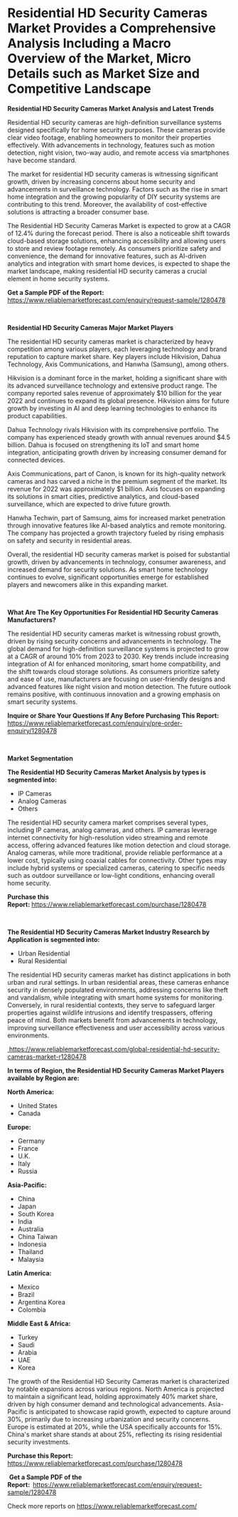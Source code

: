 <p><h1>Residential HD Security Cameras Market Provides a Comprehensive Analysis Including a Macro Overview of the Market, Micro Details such as Market Size and Competitive Landscape</h1></p><p><strong>Residential HD Security Cameras Market Analysis and Latest Trends</strong></p>
<p><p>Residential HD security cameras are high-definition surveillance systems designed specifically for home security purposes. These cameras provide clear video footage, enabling homeowners to monitor their properties effectively. With advancements in technology, features such as motion detection, night vision, two-way audio, and remote access via smartphones have become standard.</p><p>The market for residential HD security cameras is witnessing significant growth, driven by increasing concerns about home security and advancements in surveillance technology. Factors such as the rise in smart home integration and the growing popularity of DIY security systems are contributing to this trend. Moreover, the availability of cost-effective solutions is attracting a broader consumer base.</p><p>The Residential HD Security Cameras Market is expected to grow at a CAGR of 12.4% during the forecast period. There is also a noticeable shift towards cloud-based storage solutions, enhancing accessibility and allowing users to store and review footage remotely. As consumers prioritize safety and convenience, the demand for innovative features, such as AI-driven analytics and integration with smart home devices, is expected to shape the market landscape, making residential HD security cameras a crucial element in home security systems.</p></p>
<p><strong>Get a Sample PDF of the Report:&nbsp;</strong> <a href="https://www.reliablemarketforecast.com/enquiry/request-sample/1280478?utm_campaign=3130&utm_medium=2&utm_source=Github&utm_content=ia&utm_term=24032025&utm_id=residential-hd-security-cameras">https://www.reliablemarketforecast.com/enquiry/request-sample/1280478</a></p>
<p>&nbsp;</p>
<p><strong>Residential HD Security Cameras Major Market Players</strong></p>
<p><p>The residential HD security cameras market is characterized by heavy competition among various players, each leveraging technology and brand reputation to capture market share. Key players include Hikvision, Dahua Technology, Axis Communications, and Hanwha (Samsung), among others.</p><p>Hikvision is a dominant force in the market, holding a significant share with its advanced surveillance technology and extensive product range. The company reported sales revenue of approximately $10 billion for the year 2022 and continues to expand its global presence. Hikvision aims for future growth by investing in AI and deep learning technologies to enhance its product capabilities.</p><p>Dahua Technology rivals Hikvision with its comprehensive portfolio. The company has experienced steady growth with annual revenues around $4.5 billion. Dahua is focused on strengthening its IoT and smart home integration, anticipating growth driven by increasing consumer demand for connected devices.</p><p>Axis Communications, part of Canon, is known for its high-quality network cameras and has carved a niche in the premium segment of the market. Its revenue for 2022 was approximately $1 billion. Axis focuses on expanding its solutions in smart cities, predictive analytics, and cloud-based surveillance, which are expected to drive future growth.</p><p>Hanwha Techwin, part of Samsung, aims for increased market penetration through innovative features like AI-based analytics and remote monitoring. The company has projected a growth trajectory fueled by rising emphasis on safety and security in residential areas.</p><p>Overall, the residential HD security cameras market is poised for substantial growth, driven by advancements in technology, consumer awareness, and increased demand for security solutions. As smart home technology continues to evolve, significant opportunities emerge for established players and newcomers alike in this expanding market.</p></p>
<p>&nbsp;</p>
<p><strong>What Are The Key Opportunities For Residential HD Security Cameras Manufacturers?</strong></p>
<p><p>The residential HD security cameras market is witnessing robust growth, driven by rising security concerns and advancements in technology. The global demand for high-definition surveillance systems is projected to grow at a CAGR of around 10% from 2023 to 2030. Key trends include increasing integration of AI for enhanced monitoring, smart home compatibility, and the shift towards cloud storage solutions. As consumers prioritize safety and ease of use, manufacturers are focusing on user-friendly designs and advanced features like night vision and motion detection. The future outlook remains positive, with continuous innovation and a growing emphasis on smart security systems.</p></p>
<p><strong>Inquire or Share Your Questions If Any Before Purchasing This Report:</strong> <a href="https://www.reliablemarketforecast.com/enquiry/pre-order-enquiry/1280478?utm_campaign=3130&utm_medium=2&utm_source=Github&utm_content=ia&utm_term=24032025&utm_id=residential-hd-security-cameras">https://www.reliablemarketforecast.com/enquiry/pre-order-enquiry/1280478</a></p>
<p>&nbsp;</p>
<p><strong>Market Segmentation</strong></p>
<p><strong>The Residential HD Security Cameras Market Analysis by types is segmented into:</strong></p>
<p><ul><li>IP Cameras</li><li>Analog Cameras</li><li>Others</li></ul></p>
<p><p>The residential HD security camera market comprises several types, including IP cameras, analog cameras, and others. IP cameras leverage internet connectivity for high-resolution video streaming and remote access, offering advanced features like motion detection and cloud storage. Analog cameras, while more traditional, provide reliable performance at a lower cost, typically using coaxial cables for connectivity. Other types may include hybrid systems or specialized cameras, catering to specific needs such as outdoor surveillance or low-light conditions, enhancing overall home security.</p></p>
<p><strong>Purchase this Report:&nbsp;</strong><a href="https://www.reliablemarketforecast.com/purchase/1280478?utm_campaign=3130&utm_medium=2&utm_source=Github&utm_content=ia&utm_term=24032025&utm_id=residential-hd-security-cameras">https://www.reliablemarketforecast.com/purchase/1280478</a></p>
<p>&nbsp;</p>
<p><strong>The Residential HD Security Cameras Market Industry Research by Application is segmented into:</strong></p>
<p><ul><li>Urban Residential</li><li>Rural Residential</li></ul></p>
<p><p>The residential HD security cameras market has distinct applications in both urban and rural settings. In urban residential areas, these cameras enhance security in densely populated environments, addressing concerns like theft and vandalism, while integrating with smart home systems for monitoring. Conversely, in rural residential contexts, they serve to safeguard larger properties against wildlife intrusions and identify trespassers, offering peace of mind. Both markets benefit from advancements in technology, improving surveillance effectiveness and user accessibility across various environments.</p></p>
<p><a href="https://www.reliablemarketforecast.com/global-residential-hd-security-cameras-market-r1280478?utm_campaign=3130&utm_medium=2&utm_source=Github&utm_content=ia&utm_term=24032025&utm_id=residential-hd-security-cameras">&nbsp;https://www.reliablemarketforecast.com/global-residential-hd-security-cameras-market-r1280478</a></p>
<p><strong>In terms of Region, the Residential HD Security Cameras Market Players available by Region are:</strong></p>
<p>
    <p> <strong> North America: </strong>
        <ul>
            <li>United States</li>
            <li>Canada</li>
        </ul>
        </p> 
    <p> <strong> Europe: </strong>
        <ul>
            <li>Germany</li>
            <li>France</li>
            <li>U.K.</li>
            <li>Italy</li>
            <li>Russia</li>
        </ul>
        </p> 
    <p> <strong> Asia-Pacific: </strong>
        <ul>
            <li>China</li>
            <li>Japan</li>
            <li>South Korea</li>
            <li>India</li>
            <li>Australia</li>
            <li>China Taiwan</li>
            <li>Indonesia</li>
            <li>Thailand</li>
            <li>Malaysia</li>
        </ul>
        </p> 
    <p> <strong> Latin America: </strong>
        <ul>
            <li>Mexico</li>
            <li>Brazil</li>
            <li>Argentina Korea</li>
            <li>Colombia</li>
        </ul>
        </p> 
    <p> <strong> Middle East & Africa: </strong>
        <ul>
            <li>Turkey</li>
            <li>Saudi</li>
            <li>Arabia</li>
            <li>UAE</li>
            <li>Korea</li>
        </ul>
    </p>
    </p>
<p><p>The growth of the Residential HD Security Cameras market is characterized by notable expansions across various regions. North America is projected to maintain a significant lead, holding approximately 40% market share, driven by high consumer demand and technological advancements. Asia-Pacific is anticipated to showcase rapid growth, expected to capture around 30%, primarily due to increasing urbanization and security concerns. Europe is estimated at 20%, while the USA specifically accounts for 15%. China's market share stands at about 25%, reflecting its rising residential security investments.</p></p>
<p><strong>Purchase this Report: </strong><a href="https://www.reliablemarketforecast.com/purchase/1280478?utm_campaign=3130&utm_medium=2&utm_source=Github&utm_content=ia&utm_term=24032025&utm_id=residential-hd-security-cameras">https://www.reliablemarketforecast.com/purchase/1280478</a></p>
<p>&nbsp;<strong>Get a Sample PDF of the Report:&nbsp;&nbsp;</strong><a href="https://www.reliablemarketforecast.com/enquiry/request-sample/1280478?utm_campaign=3130&utm_medium=2&utm_source=Github&utm_content=ia&utm_term=24032025&utm_id=residential-hd-security-cameras">https://www.reliablemarketforecast.com/enquiry/request-sample/1280478</a></p>
<p><strong></strong></p>
<p>Check more reports on <a href="https://www.reliablemarketforecast.com/?utm_campaign=3130&utm_medium=2&utm_source=Github&utm_content=ia&utm_term=24032025&utm_id=residential-hd-security-cameras">https://www.reliablemarketforecast.com/</a></p>